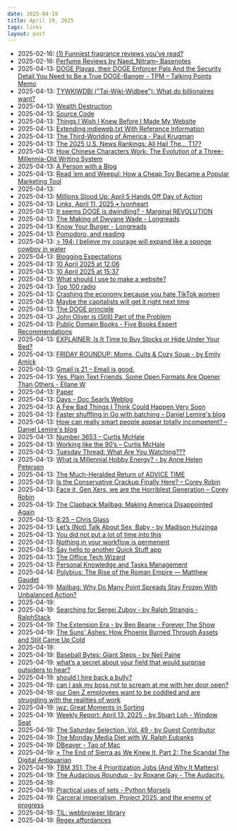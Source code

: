 ```yaml
---
date: 2025-04-19
title: April 19, 2025
tags: links
layout: post
---
```


- 2025-02-16: [(1) Funniest fragrance reviews you've read? ](https://basenotes.com/community/threads/funniest-fragrance-reviews-youve-read.398266/)
- 2025-02-16: [Perfume Reviews by Naed_Nitram– Basenotes](https://basenotes.com/reviews/u.3408)
- 2025-04-13: [DOGE Playas, their DOGE Enforcer Pals And the Security Detail You Need to Be a True DOGE-Banger - TPM – Talking Points Memo](https://talkingpointsmemo.com/edblog/doge-playas-their-doge-enforcer-pals-and-the-security-detail-you-need-to-be-a-true-doge-banger)
- 2025-04-13: [TYWKIWDBI ("Tai-Wiki-Widbee"): What do billionaires want?](https://tywkiwdbi.blogspot.com/2025/04/what-do-billionaires-want.html)
- 2025-04-13: [Wealth Destruction ](https://stevesaltfacebook.blog/2025/04/06/wealth-destruction/)
- 2025-04-13: [Source Code ](https://stevesaltfacebook.blog/2025/04/06/source-code/)
- 2025-04-13: [Things I Wish I Knew Before I Made My Website](https://shellsharks.com/blog-things-i-wish-i-had-known)
- 2025-04-13: [Extending indieweb.txt With Reference Information](https://shellsharks.com/extending-indieweb-txt-reference)
- 2025-04-13: [The Third-Worlding of America - Paul Krugman](https://paulkrugman.substack.com/p/the-third-worlding-of-america)
- 2025-04-13: [The 2025 U.S. News Rankings: All Hail The... T17?](https://davidlat.substack.com/p/2025-us-news-law-school-rankings-harvard-and-cornell-drop)
- 2025-04-13: [How Chinese Characters Work: The Evolution of a Three-Millennia-Old Writing System ](https://www.openculture.com/2025/04/how-chinese-characters-work.html)
- 2025-04-13: [A Person with a Blog ](https://notes.jeddacp.com/people-and-blogs-feature/)
- 2025-04-13: [Read ’em and Weepul: How a Cheap Toy Became a Popular Marketing Tool](https://www.mentalfloss.com/surprising-origins-weepuls-80s-toy)
- 2025-04-13: [](https://www.mentalfloss.com/surprising-origins-weepuls-80s-toy?utm_source=RSS)
- 2025-04-13: [Millions Stood Up: April 5 Hands Off Day of Action](https://www.meditationsinanemergency.com/millions-stood-up-april-5-hands-off-day-of-action/)
- 2025-04-13: [Links, April 11, 2025 • lyonheart](https://lyonhe.art/links/2025-04-11/)
- 2025-04-13: [It seems DOGE is dwindling? - Marginal REVOLUTION](https://marginalrevolution.com/marginalrevolution/2025/04/it-seems-doge-is-dwindling.html)
- 2025-04-13: [The Making of Dwyane Wade - Longreads](https://longreads.com/2025/04/10/the-making-of-dwyane-wade/)
- 2025-04-13: [Know Your Burger - Longreads](https://longreads.com/2025/04/11/know-your-burger/)
- 2025-04-13: [Pomodoro, and reading](https://lazybea.rs/par/)
- 2025-04-13: [> 194: I believe my courage will expand like a sponge cowboy in water](https://buttondown.com/lauraolin/archive/194-i-believe-my-courage-will-expand-like-a/)
- 2025-04-13: [Blogging Expectations ](https://kevquirk.com/blog/blogging-expectations)
- 2025-04-13: [10 April 2025 at 12:06 ](https://kevquirk.com/notes/20250410-1206)
- 2025-04-13: [10 April 2025 at 15:37 ](https://kevquirk.com/notes/20250410-1537)
- 2025-04-13: [What should I use to make a website? ](https://kayserifserif.place/posts/2025/what-should-i-use-to-make-a-website)
- 2025-04-13: [Top 100 radio](https://www.johndcook.com/blog/2025/04/08/top-100-radio/)
- 2025-04-13: [Crashing the economy because you hate TikTok women](https://www.garbageday.email/p/crashing-the-economy-because-you-hate-tiktok-women)
- 2025-04-13: [Maybe the capitalists will get it right next time](https://www.garbageday.email/p/maybe-the-capitalists-will-get-it-right-next-time)
- 2025-04-13: [The DOGE principle](https://www.garbageday.email/p/the-doge-principle)
- 2025-04-13: [John Oliver is (Still) Part of the Problem](https://freddiedeboer.substack.com/p/yes-john-oliver-is-a-symbol-of-why)
- 2025-04-13: [Public Domain Books - Five Books Expert Recommendations](https://fivebooks.com/best-books/public-domain-books/)
- 2025-04-13: [EXPLAINER: Is It Time to Buy Stocks or Hide Under Your Bed?](https://emilyinyourphone.substack.com/p/is-it-time-to-buy-stocks-or-hide)
- 2025-04-13: [FRIDAY ROUNDUP: Moms, Cults & Cozy Soup - by Emily Amick](https://emilyinyourphone.substack.com/p/friday-roundup-moms-cults-and-cozy)
- 2025-04-13: [Gmail is 21 – Email is good.](https://email-is-good.com/2025/04/08/gmail-is-21/)
- 2025-04-13: [Yes, Plain Text Friends, Some Open Formats Are Opener Than Others - Ellane W](https://ellanew.com/ptpl/151-2025-04-07-some-open-formats-are-opener-than-others)
- 2025-04-13: [Paper](https://dynomight.net/paper/)
- 2025-04-13: [Days – Doc Searls Weblog](https://doc.searls.com/2025/04/07/days/)
- 2025-04-13: [A Few Bad Things I Think Could Happen Very Soon](https://www.discourseblog.com/p/a-few-bad-things-i-think-could-happen)
- 2025-04-13: [Faster shuffling in Go with batching – Daniel Lemire's blog](https://lemire.me/blog/2025/04/06/faster-shuffling-in-go-with-batching/)
- 2025-04-13: [How can really smart people appear totally incompetent? – Daniel Lemire's blog](https://lemire.me/blog/2025/04/11/how-can-really-smart-people-appear-totally-incompetent/)
- 2025-04-13: [Number 3653 – Curtis McHale](https://curtismchale.ca/2025/04/09/number-3653/)
- 2025-04-13: [Working like the 90’s – Curtis McHale](https://curtismchale.ca/2025/04/06/working-like-the-90s/)
- 2025-04-13: [Tuesday Thread: What Are You Watching???](https://annehelen.substack.com/p/tuesday-thread-what-are-you-watching-a9c)
- 2025-04-13: [What is Millennial Hobby Energy? - by Anne Helen Petersen](https://annehelen.substack.com/p/what-is-millennial-hobby-energy)
- 2025-04-13: [The Much-Heralded Return of ADVICE TIME](https://annehelen.substack.com/p/the-much-heralded-return-of-advice)
- 2025-04-13: [Is the Conservative Crackup Finally Here? – Corey Robin](https://coreyrobin.com/2025/04/06/is-the-conservative-crackup-finally-here/)
- 2025-04-13: [Face it, Gen Xers, we are the Horriblest Generation – Corey Robin](https://coreyrobin.com/2025/04/09/face-it-gen-xers-we-are-the-horriblest-generation/)
- 2025-04-13: [The Clapback Mailbag: Making America Disappointed Again](https://www.contrabandcamp.com/p/the-clapback-mailbag-making-america)
- 2025-04-13: [8:25 – Chris Glass](https://chrisglass.com/2025/04/04/825/)
- 2025-04-13: [Let’s (Not) Talk About Sex, Baby - by Madison Huizinga](https://madisonhuizinga.substack.com/p/lets-not-talk-about-sex-baby)
- 2025-04-13: [You did not put a lot of time into this](https://birchtree.me/blog/you-did-not-put-a-lot-of-time-into-this/)
- 2025-04-13: [Nothing in your workflow is permenent](https://birchtree.me/blog/nothing-in-your-workflow-is-permenent/)
- 2025-04-13: [Say hello to another Quick Stuff app](https://birchtree.me/blog/say-hello-to-another-quick-stuff-app/)
- 2025-04-13: [The Office Tech Wizard](https://nathanupchurch.com/blog/tech-wizard/)
- 2025-04-13: [Personal Knowledge and Tasks Management ](https://louis-thevenet.github.io/blog/pkms/2025/04/12/personal-knowledge-management-and-tasks.html)
- 2025-04-14: [Polybius: The Rise of the Roman Empire — Matthew Gaudet](https://www.mgaudet.ca/blog/2022/5/22/polybius-the-rise-of-the-roman-empire)
- 2025-04-19: [Mailbag: Why Do Many Point Spreads Stay Frozen With Unbalanced Action?](https://figureitoutsportsbetting.substack.com/p/mailbag-why-do-many-point-spreads?publication_id=1895386&post_id=161075547&isFreemail=false&r=gwh9&triedRedirect=true)
- 2025-04-19: [](https://figureitoutsportsbetting.substack.com/p/mailbag-why-do-many-point-spreads?utm_source=post-email-title&publication_id=1895386&post_id=161075547&utm_campaign=email-post-title&isFreemail=false&r=gwh9&triedRedirect=true&utm_medium=email)
- 2025-04-19: [Searching for Sergei Zubov - by Ralph Strangis - RalphStack](https://ralphstack.substack.com/p/searching-for-sergei-zubov)
- 2025-04-19: [The Extension Era - by Ben Beane - Forever The Show](https://forevertheshow.substack.com/p/the-extension-era)
- 2025-04-19: [The Suns' Ashes: How Phoenix Burned Through Assets and Still Came Up Cold](https://dubnationhq.com/p/the-suns-ashes-how-phoenix-burned?publication_id=25649&post_id=160976870&isFreemail=true&r=gwh9&triedRedirect=true)
- 2025-04-19: [](https://dubnationhq.com/p/the-suns-ashes-how-phoenix-burned?utm_source=post-email-title&publication_id=25649&post_id=160976870&utm_campaign=email-post-title&isFreemail=true&r=gwh9&triedRedirect=true&utm_medium=email)
- 2025-04-19: [Baseball Bytes: Giant Steps - by Neil Paine](https://neilpaine.substack.com/p/baseball-bytes-giant-steps)
- 2025-04-19: [what’s a secret about your field that would surprise outsiders to hear?](https://www.askamanager.org/2025/04/whats-a-secret-about-your-field-that-would-surprise-outsiders-to-hear.html)
- 2025-04-19: [should I hire back a bully?](https://www.askamanager.org/2025/04/should-i-hire-back-a-bully.html)
- 2025-04-19: [can I ask my boss not to scream at me with her door open?](https://www.askamanager.org/2025/04/can-i-ask-my-boss-not-to-scream-at-me-with-her-door-open.html)
- 2025-04-19: [our Gen Z employees want to be coddled and are struggling with the realities of work](https://www.askamanager.org/2025/04/our-gen-z-employees-want-to-be-coddled-and-are-struggling-with-the-realities-of-work.html)
- 2025-04-19: [jwz: Great Moments in Sorting](https://www.jwz.org/blog/2025/04/great-moments-in-sorting-2/)
- 2025-04-19: [Weekly Report: April 13, 2025 - by Stuart Loh - Window Seat](https://stuloh.substack.com/p/weekly-report-april-13-2025)
- 2025-04-19: [The Saturday Selection, Vol. 49 - by Guest Contributor](https://whyisthisinteresting.substack.com/p/the-saturday-selection-vol-49)
- 2025-04-19: [The Monday Media Diet with W. Ralph Eubanks](https://whyisthisinteresting.substack.com/p/the-monday-media-diet-with-w-ralph)
- 2025-04-19: [DBeaver - Tao of Mac](https://taoofmac.com/space/apps/dbeaver)
- 2025-04-19: [» The End of Sierra as We Knew It, Part 2: The Scandal The Digital Antiquarian](https://www.filfre.net/2025/04/the-end-of-sierra-as-we-knew-it-part-2-the-scandal/)
- 2025-04-19: [TBM 351: The 4 Prioritization Jobs (And Why It Matters)](https://cutlefish.substack.com/p/tbm-351-the-4-prioritization-jobs)
- 2025-04-19: [The Audacious Roundup - by Roxane Gay - The Audacity.](https://audacity.substack.com/p/the-audacious-roundup-15e)
- 2025-04-19: [](https://kill-the-newsletter.com/feeds/527km9xxoq0vonzops4m/entries/ntepgmpiho9v7ct5zdl8.html)
- 2025-04-19: [Practical uses of sets - Python Morsels](https://www.pythonmorsels.com/practical-uses-of-sets/)
- 2025-04-19: [Carceral imperialism, Project 2025, and the enemy of progress](https://prismreports.org/2025/04/15/project-2025-trump-carceral-imperialism/)
- 2025-04-19: [TIL: webbrowser library](https://daniel.feldroy.com/posts/til-2025-04-webbrowser-library)
- 2025-04-19: [Regex affordances ](https://nedbatchelder.com/blog/202504/regex_affordances.html)